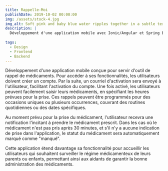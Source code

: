 ```yaml
---
title: Rappelle-Moi
publishDate: 2019-10-02 00:00:00
img: /assets/stock-4.jpg
img_alt: Soft pink and baby blue water ripples together in a subtle texture.
description: |
  Développement d'une application mobile avec Ionic/Angular et Spring Boot
  
tags:
  - Design
  - Frontend
  - Backend
---
```


Développement d'une application mobile conçue pour servir d'outil de rappel de médicaments. Pour accéder à ses fonctionnalités, les utilisateurs doivent créer un compte. Par la suite, un courriel d'activation sera envoyé à l'utilisateur, facilitant l'activation du compte. Une fois activé, les utilisateurs peuvent facilement saisir leurs médicaments, en spécifiant les heures prévues pour la prise. Ces rappels peuvent être programmés pour des occasions uniques ou plusieurs occurrences, couvrant des routines quotidiennes ou des dates spécifiques.

Au moment prévu pour la prise du médicament, l'utilisateur recevra une notification l'incitant à prendre le médicament prescrit. Dans les cas où le médicament n'est pas pris après 30 minutes, et s'il n'y a aucune indication de prise dans l'application, le statut du médicament sera automatiquement marqué comme "manqué".

Cette application étend davantage sa fonctionnalité pour accueillir les utilisateurs qui souhaitent surveiller le régime médicamenteux de leurs parents ou enfants, permettant ainsi aux aidants de garantir la bonne administration des médicaments.